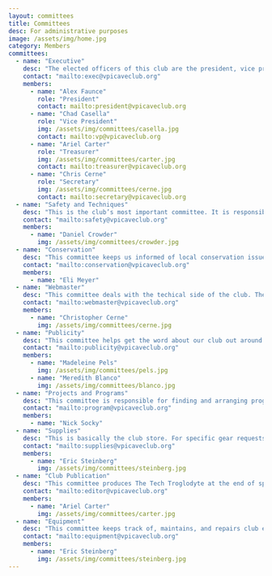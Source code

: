 ```yaml
---
layout: committees
title: Committees
desc: For administrative purposes
image: /assets/img/home.jpg
category: Members
committees:
  - name: "Executive"
    desc: "The elected officers of this club are the president, vice president, secretary, and treasurer. These are the only elected positions. Each individual officer role is described in the constitution."
    contact: "mailto:exec@vpicaveclub.org"
    members:
      - name: "Alex Faunce"
        role: "President"
        contact: mailto:president@vpicaveclub.org
      - name: "Chad Casella"
        role: "Vice President"
        img: /assets/img/committees/casella.jpg
        contact: mailto:vp@vpicaveclub.org
      - name: "Ariel Carter"
        role: "Treasurer"
        img: /assets/img/committees/carter.jpg
        contact: mailto:treasurer@vpicaveclub.org
      - name: "Chris Cerne"
        role: "Secretary"
        img: /assets/img/committees/cerne.jpg
        contact: mailto:secretary@vpicaveclub.org
  - name: "Safety and Techniques"
    desc: "This is the club’s most important committee. It is responsible for communicating current safe caving practices to the members, handling reports of unsafe caving practices, and maintaining club equipment used for cave rescue. Members are good people to talk to about anything related to caving. Membership is automatically extended to present and past vice presidents."
    contact: "mailto:safety@vpicaveclub.org"
    members:
      - name: "Daniel Crowder"
        img: /assets/img/committees/crowder.jpg
  - name: "Conservation"
    desc: "This committee keeps us informed of local conservation issues, organizes cave and sinkhole clean-ups, and encourages us to cave with conservation in mind."
    contact: "mailto:conservation@vpicaveclub.org"
    members:
      - name: "Eli Meyer"
  - name: "Webmaster"
    desc: "This committee deals with the techical side of the club. They deal with the website, help with banquet payment, and more."
    contact: "mailto:webmaster@vpicaveclub.org"
    members:
      - name: "Christopher Cerne"
        img: /assets/img/committees/cerne.jpg
  - name: "Publicity"
    desc: "This committee helps get the word about our club out around campus. This includes organizing special events, creating and distributing fliers and table tents, and anything else which announces our club so interested students can find us."
    contact: "mailto:publicity@vpicaveclub.org"
    members:
      - name: "Madeleine Pels"
        img: /assets/img/committees/pels.jpg
      - name: "Meredith Blanco"
        img: /assets/img/committees/blanco.jpg
  - name: "Projects and Programs"
    desc: "This committee is responsible for finding and arranging programs and presentations at meetings. If you have a program and want to show it to the club, or if you have some ideas but want to talk it out, please contact the committee chairperson."
    contact: "mailto:program@vpicaveclub.org"
    members:
      - name: "Nick Socky"
  - name: "Supplies"
    desc: "This is basically the club store. For specific gear requests, pricing info, or any other info about the store, please contact the committee chairperson."
    contact: "mailto:supplies@vpicaveclub.org"
    members:
      - name: "Eric Steinberg"
        img: /assets/img/committees/steinberg.jpg
  - name: "Club Publication"
    desc: "This committee produces The Tech Troglodyte at the end of spring semester. Please feel free to send articles, artwork, photos, cartoons, or anything else you feel is appropriate for the Trog. Please check with the editor before spending lots of time on a questionable project!"
    contact: "mailto:editor@vpicaveclub.org"
    members:
      - name: "Ariel Carter"
        img: /assets/img/committees/carter.jpg
  - name: "Equipment"
    desc: "This committee keeps track of, maintains, and repairs club equipment (helmets, lights, etc.)."
    contact: "mailto:equipment@vpicaveclub.org"
    members:
      - name: "Eric Steinberg"
        img: /assets/img/committees/steinberg.jpg
---
```


